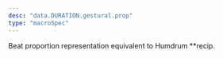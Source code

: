 ```yaml
---
desc: "data.DURATION.gestural.prop"
type: "macroSpec"
---
```


Beat proportion representation equivalent to Humdrum **recip.